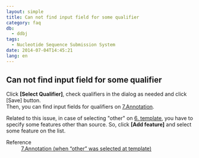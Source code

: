 ```yaml
---
layout: simple
title: Can not find input field for some qualifier
category: faq
db:
  - ddbj
tags: 
  - Nucleotide Sequence Submission System
date: 2014-07-04T14:45:21
lang: en
---
```


## Can not find input field for some qualifier

<p>Click <strong>[Select Qualifier]</strong>, check qualifiers in the dialog as needed and click [Save] button. <br>Then, you can find input fields for qualifiers on <a href="/ddbj/web-submission-help-e.html#flow-7">7.Annotation</a>. </p>
<p>Related to this issue, in case of selecting "other" on <a href="/ddbj/web-submission-help-e.html#flow-6">6. template</a>, you have to specify some features other than source. So, click <strong>[Add feature]</strong> and select some feature on the list. </p>
<dl><dt>Reference</dt>
  <dd><a href="/ddbj/web-submission-help-e.html#flow-7-2">7.Annotation (when “other” was selected at template)</a></dd>
</dl>
